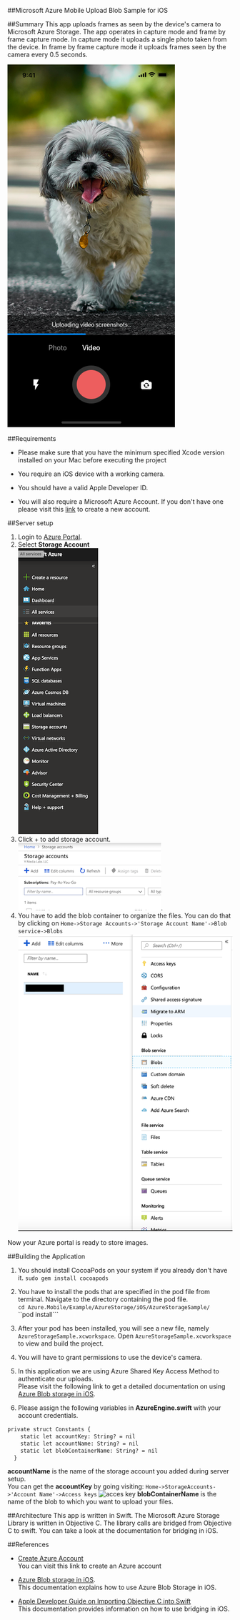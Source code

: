 ##Microsoft Azure Mobile Upload Blob Sample for iOS


##Summary
This app uploads frames as seen by the device's camera to Microsoft Azure Storage. The app operates in capture mode and frame by frame capture mode. In capture mode it uploads a single photo taken from the device. In frame by frame capture mode it uploads frames seen by the camera every 0.5 seconds.

![ScreenShot](screenshots/iOS_Video.png)

##Requirements

* Please make sure that you have the minimum specified Xcode version installed on your Mac before executing the project   
 
* You require an iOS device with a working camera. 

* You should have a valid Apple Developer ID.
*  You will also require a Microsoft Azure Account. If you don't have one please visit this [link](https://azure.microsoft.com/en-in/free/search/?&OCID=AID719810_SEM_zzMihbWf&lnkd=Google_Azure_Brand&dclid=CM2Fx4Txl-ACFRdGKwodpFUFOQ 
) to create a new account.


##Server setup

1. Login to [Azure Portal](https://portal.azure.com/#home).  
2. Select **Storage Account**  
![left menu](screenshots/leftmenu.png)   
3. Click + to add storage account.  
![add](screenshots/add.png). 
4. You have to add the blob container to organize the files. You can do that by clicking on ```Home->Storage Accounts->'Storage Account Name'->Blob service->Blobs```  
![blobs](screenshots/blob.png)

Now your Azure portal is ready to store images.

##Building the Application

1. You should install CocoaPods on your system if you already don't have it.
```sudo gem install cocoapods```  

2. You have to install the pods that are specified in the pod file from terminal. Navigate to the directory containing the pod file.  
```cd Azure.Mobile/Example/AzureStorage/iOS/AzureStorageSample/```  
``pod install```  

3. After your pod has been installed, you will see a new file, namely ```AzureStorageSample.xcworkspace```. Open ```AzureStorageSample.xcworkspace``` to view and build the project.

4. You will have to grant permissions to use the device's camera.

5. In this application we are using Azure Shared Key Access Method to authenticate our uploads.  
Please visit the following link to get a detailed documentation on using [Azure Blob storage in iOS](https://docs.microsoft.com/en-us/azure/storage/blobs/storage-ios-how-to-use-blob-storage).

6. Please assign the following variables in **AzureEngine.swift** with your account credentials.

```
private struct Constants {
    static let accountKey: String? = nil
    static let accountName: String? = nil
    static let blobContainerName: String? = nil
  }
```
**accountName** is the name of the storage account you added during server setup.  
You can get the **accountKey** by going visiting: 
```Home->StorageAccounts->'Account Name'->Access keys```
![acces key](screenshots/accesskey.png) 
**blobContainerName** is the name of the blob to which you want to upload your files.
  
 
##Architecture
This app is written in Swift. The Microsoft Azure Storage Library is written in Objective C. The library calls are bridged from Objective C to swift. You can take a look at the documentation for bridging in iOS.

##References

* [Create Azure Account](https://azure.microsoft.com/en-in/free/search/?&OCID=AID719810_SEM_zzMihbWf&lnkd=Google_Azure_Brand&dclid=CM2Fx4Txl-ACFRdGKwodpFUFOQ 
)  
You can visit this link to create an Azure account

* [Azure Blob storage in iOS](https://docs.microsoft.com/en-us/azure/storage/blobs/storage-ios-how-to-use-blob-storage).  
This documentation explains how to use Azure Blob Storage in iOS.

* [Apple Developer Guide on Importing Objective C into Swift](https://developer.apple.com/documentation/swift/imported_c_and_objective-c_apis/importing_objective-c_into_swift)  
This documentation provides information on how to use bridging in iOS.


